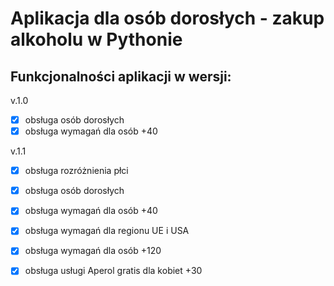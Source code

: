 # Aplikacja dla osób dorosłych - zakup alkoholu w Pythonie

## Funkcjonalności aplikacji w wersji:

v.1.0
- [x] obsługa osób dorosłych
- [x] obsługa wymagań dla osób +40

v.1.1
- [x] obsługa rozróżnienia płci
- [x] obsługa osób dorosłych
- [x] obsługa wymagań dla osób +40
- [x] obsługa wymagań dla regionu UE i USA
- [x] obsługa wymagań dla osób +120
- [x] obsługa usługi Aperol gratis dla kobiet +30

